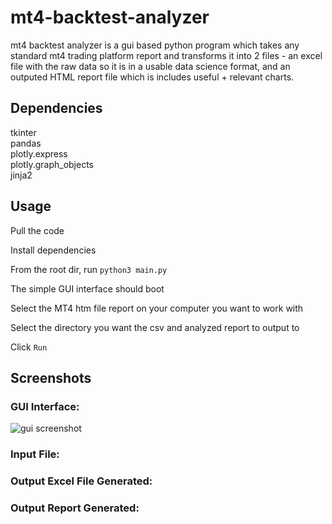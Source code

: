 # mt4-backtest-analyzer


mt4 backtest analyzer is a gui based python program which takes any standard mt4 trading platform report and transforms it into 2 files - an excel file with the raw data so it is in a usable data science format, and an outputed HTML report file which is includes useful + relevant charts.

## Dependencies

tkinter   
pandas   
plotly.express   
plotly.graph_objects   
jinja2   

## Usage

Pull the code   
   
Install dependencies   

From the root dir, run `python3 main.py`   

The simple GUI interface should boot   

Select the MT4 htm file report on your computer you want to work with   

Select the directory you want the csv and analyzed report to output to   

Click `Run`   

## Screenshots

### GUI Interface:
![gui screenshot]('https://user-images.githubusercontent.com/44101756/150452908-a0688987-ffbc-41eb-b185-6e8ffcb3b96c.png')
### Input File:

### Output Excel File Generated:

### Output Report Generated:
